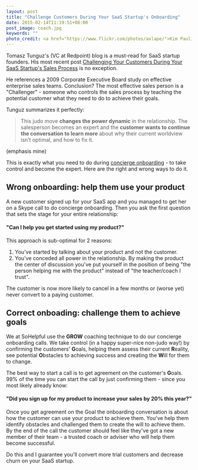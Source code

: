 ```yaml
---
layout: post
title: "Challenge Customers During Your SaaS Startup's Onboarding"
date: 2015-02-14T11:19:51+08:00
post_image: coach.jpg
keywords: ""
photo_credit: <a href="https://www.flickr.com/photos/axlape/">Kim Paulin</a>
---
```

Tomasz Tunguz's (VC at Redpoint) blog is a must-read for SaaS startup founders. His most recent post [Challenging Your Customers During Your SaaS Startup's Sales Process](http://tomtunguz.com/challenger-sales-process/) is no exception.

He references a 2009 Corporate Executive Board study on effective enterprise sales teams. Conclusion? The most effective sales person is a "Challenger" - someone who controls the sales process by teaching the potential customer what they need to do to achieve their goals.

Tunguz summarizes it perfectly:

> This judo move **changes the power dynamic** in the relationship. The salesperson becomes an expert and the **customer wants to continue the conversation to learn more** about why their current worldview isn’t optimal, and how to fix it.

(emphasis mine)

This is exactly what you need to do during [concierge onboarding](/about) - to take control and become the expert. Here are the right and wrong ways to do it.

## Wrong onboarding: help them use your product

A new customer signed up for your SaaS app and you managed to get her on a Skype call to do concierge onboarding. Then you ask the first question that sets the stage for your entire relationship:

#### "Can I help you get started using my product?"

This approach is sub-optimal for 2 reasons:

1. You've started by talking about your product and not the customer.
2. You've conceded all power in the relationship. By making the product the center of discussion you've put yourself in the position of being "the person helping me with the product" instead of "the teacher/coach I trust".

The customer is now more likely to cancel in a few months or (worse yet) never convert to a paying customer.

## Correct onboading: challenge them to achieve goals

We at SoHelpful use the **GROW** coaching technique to do our concierge onboarding calls. We take control (in a happy super-nice non-judo way!) by confirming the customers' **G**oals, helping them assess their current **R**eality, see potential **O**bstacles to achieving success and creating the **W**ill for them to change.

The best way to start a call is to get agreement on the customer's **G**oals. 99% of the time you can start the call by just confirming them - since you most likely already know:

#### "Did you sign up for my product to increase your sales by 20% this year?"

Once you get agreement on the Goal the onboarding conversation is about how the customer can use your product to achieve them. You've help them identify obstacles and challenged them to create the will to achieve them. By the end of the call the customer should feel like they've got a new member of their team - a trusted coach or adviser who will help them become successful.

Do this and I guarantee you'll convert more trial customers and decrease churn on your SaaS startup.


